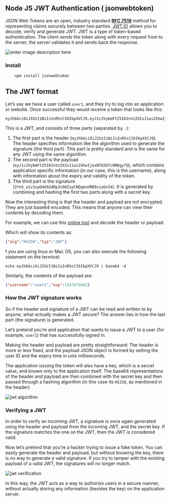 ##  Node JS JWT Authentication ( jsonwebtoken)
JSON Web Tokens are an open, industry standard [**RFC 7519**](https://tools.ietf.org/html/rfc7519) method for representing claims securely between two parties. [JWT.IO](https://jwt.io/) allows you to decode, verify and generate JWT.
JWT is a type of token-based authentication. The client sends the token along with every request from to the server, the server validates it and sends back the response.

![enter image description here](https://thejlmedia.com/wp-content/uploads/2018/02/jwt_05.jpg)



### Install 
``` javascript 
    npm install jsonwebtoken
```
## The JWT format
Let’s say we have a user called `user1`, and they try to log into an application or website. Once successful they would receive a token that looks like this:
```text
eyJhbGciOiJIUzI1NiIsInR5cCI6IkpXVCJ9.eyJ1c2VybmFtZSI6InVzZXIxIiwiZXhwIjoxNTQ3OTc0MDgyfQ.2Ye5_w1z3zpD4dSGdRp3s98ZipCNQqmsHRB9vioOx54

```
This is a JWT, and consists of three parts (separated by  `.`):

1.  The first part is the header (`eyJhbGciOiJIUzI1NiIsInR5cCI6IkpXVCJ9`). The header specifies information like the algorithm used to generate the signature (the third part). This part is pretty standard and is the same for any JWT using the same algorithm.
2.  The second part is the payload (`eyJ1c2VybmFtZSI6InVzZXIxIiwiZXhwIjoxNTQ3OTc0MDgyfQ`), which contains application specific information (in our case, this is the username), along with information about the expiry and validity of the token.
3.  The third part is the signature (`2Ye5_w1z3zpD4dSGdRp3s98ZipCNQqmsHRB9vioOx54`). It is generated by combining and hashing the first two parts along with a secret key.

Now the interesting thing is that the header and payload are not encrypted. They are just base64 encoded. This means that anyone can view their contents by decoding them.

For example, we can use this  [online tool](https://tools.sohamkamani.com/base64-decoder/)  and decode the header or payload.

Which will show its contents as:
```json
{"alg":"HS256","typ":"JWT"}
```
f you are using linux or Mac OS, you can also execute the following statement on the terminal:

```text
echo eyJhbGciOiJIUzI1NiIsInR5cCI6IkpXVCJ9 | base64 -d
```
Similarly, the contents of the payload are:
```json
{"username":"user1","exp":1547974082}
```

### How the JWT signature works

So if the header and signature of a JWT can be read and written to by anyone, what  _actually_  makes a JWT secure? The answer lies in how the last part (the signature) is generated.

Let’s pretend you’re and application that wants to issue a JWT to a user (for example,  `user1`) that has successfully signed in.

Making the header and payload are pretty straightforward: The header is more or less fixed, and the payload JSON object is formed by setting the user ID and the expiry time in unix milliseconds.

The application issuing the token will also have a key, which is a secret value, and known only to the application itself. The base64 representations of the header and payload are then combined with the secret key and then passed through a hashing algorithm (in this case its  `HS256`, as mentioned in the header)

![jwt algorithm](https://www.sohamkamani.com/1c2963a562418d9fccfa9c6667da826c/jwt-algo.svg)

### Verifying a JWT

In order to verify an incoming JWT, a signature is once again generated using the header and payload from the incoming JWT, and the secret key. If the signature matches the one on the JWT, then the JWT is considered valid.

Now let’s pretend that you’re a hacker trying to issue a fake token. You can easily generate the header and payload, but without knowing the key, there is no way to generate a valid signature. If you try to tamper with the existing payload of a valid JWT, the signatures will no longer match.

![jwt verification](https://www.sohamkamani.com/2852602f7e716b336d770a69ea56a22d/jwt-verification.svg)

In this way, the JWT acts as a way to authorize users in a secure manner, without actually storing any information (besides the key) on the application server.
